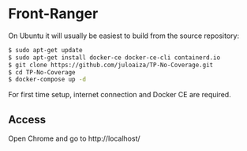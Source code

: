# Front-Ranger

On Ubuntu it will usually be easiest to build from the source repository:

```sh
$ sudo apt-get update
$ sudo apt-get install docker-ce docker-ce-cli containerd.io
$ git clone https://github.com/juloaiza/TP-No-Coverage.git
$ cd TP-No-Coverage
$ docker-compose up -d
```

For first time setup, internet connection and Docker CE are required.

## Access

Open Chrome and go to http://localhost/
